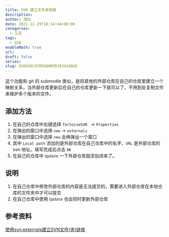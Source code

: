 ```yaml
---
title: SVN 建立文件夹链接
description: 
author: 清松
date: 2021-12-29T18:14:44+08:00
categories:
  - 工具
tags:
  - SVN
enableMath: true
url: 
draft: false
series: 
slug: 01HSXACXYMS6QHR5RJ03V24QAE
---
```

这个功能和 git 的 submodle 类似，是将其他的外部仓库在自己的仓库里建立一个映射关系，当外部仓库更新后在自己的仓库更新一下就可以了，不用到处复制文件来维护多个版本的文件。
## 添加方法
1. 在自己的仓库中右键选择 `TortoiseSVN ` -> `Properties`  
2. 在弹出的窗口中选择 `new` -> `externals`  
3. 在弹出的窗口中选择 `new` 会再弹出一个窗口
4. 其中 `Local path` 添加的是外部仓库在自己仓库中的名字，`URL` 是外部仓库的 svn 地址，填写完成后点击 `OK`
5. 在自己的仓库中 `Update` 一下外部仓库就添加进来了。
## 说明
1. 在自己仓库中修改外部仓库的内容是无法提交的，需要进入外部仓库在本地仓库的文件夹中才可以提交
2. 在自己仓库中使用 `Update` 也会同时更新外部仓库
## 参考资料
[使用svn:externals建立SVN文件(夹)链接](https://blog.csdn.net/aosica321/article/details/51165618)    
